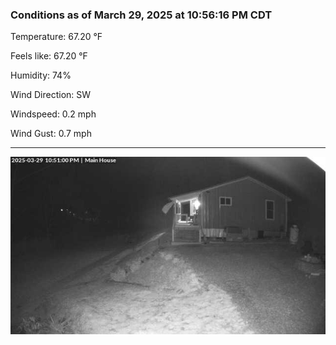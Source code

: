 ### Conditions as of March 29, 2025 at 10:56:16 PM CDT 

Temperature: 67.20 &deg;F

Feels like: 67.20 &deg;F

Humidity: 74%

Wind Direction: SW

Windspeed: 0.2 mph

Wind Gust: 0.7 mph

---

<img src="./images/latest.jpeg"/>

